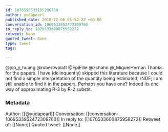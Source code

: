 ```yaml
---
id: 1070556533195296769
author: yudapearl
published_date: 2018-12-06 05:52:22 +00:00
conversation_id: 1069533952472309760
in_reply_to: 1070533600875958272
retweet: None
quoted_tweet: None
type: tweet
tags:

---
```


@jon_y_huang @robertwplatt @EpiEllie @zshahn @_MiguelHernan Thanks for the papers. I have (delinquently) skipped this literature because I could not find a simple interpretation of the quantity being estimated, rNDE; I am still unable to find it in the papers. Perhaps you have one? Indeed its one way of approximating R-3 by R-2 substit.

### Metadata

Author: [[@yudapearl]]
Conversation: [[conversation-1069533952472309760]]
In reply to: [[1070533600875958272]]
Retweet of: [[None]]
Quoted tweet: [[None]]
